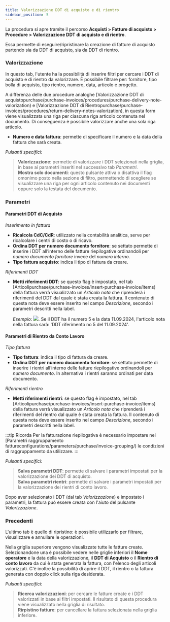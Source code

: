 ```yaml
---
title: Valorizzazione DDT di acquisto e di rientro
sidebar_position: 5
---
```


La procedura si apre tramite il percorso **Acquisti > Fatture di acquisto > Procedure > Valorizzazione DDT di acquisto e di rientro**. 

Essa permette di eseguire/ripristinare la creazione di fatture di acquisto partendo sia da DDT di acquisto, sia da DDT di rientro.

### Valorizzazione

In questo tab, l'utente ha la possibilità di inserire filtri per cercare i DDT di acquisto e di rientro da valorizzare. È possibile filtrare per: fornitore, tipo bolla di acquisto, tipo rientro, numero, data, articolo e progetto.

A differenza delle due procedure analoghe [Valorizzazione DDT di acquistopurchase/purchase-invoices/procedures/purchase-delivery-note-valorization) e [Valorizzazione DDT di Rientropurchase/purchase-invoices/procedures/return-delivery-notes-valorization), in questa form viene visualizzata una riga per ciascuna riga articolo contenuta nel documento. Di conseguenza è possibile valorizzare anche una sola riga articolo.

- **Numero e data fattura**: permette di specificare il numero e la data della fattura che sarà creata. 

*Pulsanti specifici*: 

> **Valorizzazione**: permette di valorizzare i DDT selezionati nella griglia, in base ai parametri inseriti nel successivo tab *Parametri*.   
> **Mostra solo documenti**: questo pulsante attiva o disattiva il flag omonimo posto nella sezione di filtro, permettendo di scegliere se visualizzare una riga per ogni articolo contenuto nei documenti oppure solo la testata del documento.

### Parametri

#### Parametri DDT di Acquisto 

*Inserimento in fattura*

- **Ricalcola CdC/CdR**: utilizzato nella contabilità analitica, serve per ricalcolare i centri di costo o di ricavo.  
- **Ordina DDT per numero documento fornitore**: se settato permette di inserire i DDT all’interno delle fatture riepilogative ordinandoli per *numero documento fornitore* invece del *numero interno*.  
- **Tipo fattura acquisto**: indica il tipo di fattura da creare.

*Riferimenti DDT*

- **Metti riferimenti DDT**: se questo flag è impostato, nel tab [Articolipurchase/purchase-invoices/insert-purchase-invoice/items) della fattura verrà visualizzato un *Articolo nota* che riprenderà i riferimenti del DDT dal quale è stata creata la fattura. Il contenuto di questa nota deve essere inserito nel campo *Descrizione*, secondo i parametri descritti nella label. 
    
    *Esempio*: ![](/img/it-it/purchase/purchase-invoices/procedures/purchase-delivery-note-valorization/image06.png). Se il DDT ha il numero 5 e la data 11.09.2024, l'articolo nota nella fattura sarà: 'DDT riferimento no 5 del 11.09.2024'.

#### Parametri di Rientro da Conto Lavoro 

*Tipo fattura*

- **Tipo fattura**: indica il tipo di fattura da creare.
- **Ordina DDT per numero documento fornitore**: se settato permette di inserire i rientri all’interno delle fatture riepilogative ordinandoli per *numero documento*. In alternativa i rientri saranno ordinati per data documento.  

*Riferimenti rientro*

- **Metti riferimenti rientri**: se questo flag è impostato, nel tab [Articolipurchase/purchase-invoices/insert-purchase-invoice/items) della fattura verrà visualizzato un *Articolo nota* che riprenderà i riferimenti del rientro dal quale è stata creata la fattura. Il contenuto di questa nota deve essere inserito nel campo *Descrizione*, secondo i parametri descritti nella label. 


:::tip Ricorda
Per la fatturazione riepilogativa è necessario impostare nei [Parametri raggruppamento fattureconfigurations/parameters/purchase/invoice-grouping/) le condizioni di raggruppamento da utilizzare. 
:::

*Pulsanti specifici*: 

> **Salva parametri DDT**: permette di salvare i parametri impostati per la valorizzazione dei DDT di acquisto.   
> **Salva parametri rientri**: permette di salvare i parametri impostati per la valorizzazione dei rientri di conto lavoro.

Dopo aver selezionato i DDT (dal tab *Valorizzazione*) e impostato i parametri, la fattura può essere creata con l'aiuto del pulsante *Valorizzazione*.

### Precedenti

L'ultimo tab è quello di ripristino: è possibile utilizzarlo per filtrare, visualizzare e annullare le operazioni.

Nella griglia superiore vengono visualizzate tutte le fatture create. Selezionandone una è possibile vedere nelle griglie inferiori il **Nome operatore** e la data della valorizzazione, il **DDT di Acquisto** o il **Rientro di conto lavoro** da cui è stata generata la fattura, con l'elenco degli articoli valorizzati. C'è inoltre la possibilità di aprire il DDT, il rientro o la fattura generata con doppio click sulla riga desiderata.

*Pulsanti specifici*:
> **Ricerca valorizzazioni**: per cercare le fatture create e i DDT valorizzati in base ai filtri impostati. Il risultato di questa procedura viene visualizzato nella griglia di risultato.  
> **Rirpistino fatture**: per cancellare la fattura selezionata nella griglia inferiore.  